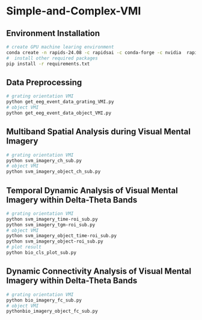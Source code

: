 # Simple-and-Complex-VMI
## Environment Installation

```bash
# create GPU machine learing environment
conda create -n rapids-24.08 -c rapidsai -c conda-forge -c nvidia  rapids=24.08 python=3.11 'cuda-version>=12.0,<=12.5'
#  install other required packages
pip install -r requirements.txt
```
## Data Preprocessing

```bash
# grating orientation VMI 
python get_eeg_event_data_grating_VMI.py
# object VMI 
python get_eeg_event_data_object_VMI.py
```

## Multiband Spatial Analysis during Visual Mental Imagery

```bash
# grating orientation VMI 
python svm_imagery_ch_sub.py
# object VMI 
python svm_imagery_object_ch_sub.py
```
## Temporal Dynamic Analysis of Visual Mental Imagery within Delta-Theta Bands

```bash
# grating orientation VMI 
python svm_imagery_time-roi_sub.py
python svm_imagery_tgm-roi_sub.py
# object VMI 
python svm_imagery_object_time-roi_sub.py
python svm_imagery_object-roi_sub.py
# plot result
python bio_cls_plot_sub.py
```
## Dynamic Connectivity Analysis of Visual Mental Imagery within Delta-Theta Bands

```bash
# grating orientation VMI 
python bio_imagery_fc_sub.py
# object VMI 
pythonbio_imagery_object_fc_sub.py
```
